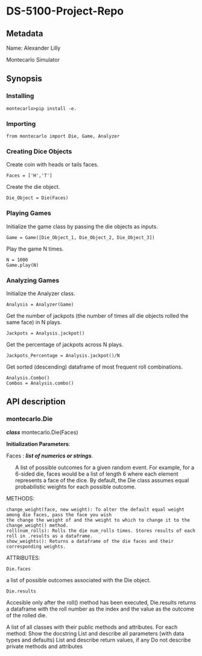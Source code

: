 # DS-5100-Project-Repo
## Metadata
Name: Alexander Lilly

Montecarlo Simulator

## Synopsis

### Installing
    montecarlo>pip install -e.

### Importing
    from montecarlo import Die, Game, Analyzer

### Creating Dice Objects
Create coin with heads or tails faces.
    
    Faces = ['H','T']

Create the die object.
    
    Die_Object = Die(Faces)

### Playing Games
Initialize the game class by passing the die objects as inputs. 

    Game = Game([Die_Object_1, Die_Object_2, Die_Object_3])

Play the game N times. 
    
    N = 1000
    Game.play(N)

### Analyzing Games
Initialize the Analyzer class. 

    Analysis = Analyzer(Game)

Get the number of jackpots (the number of times all die objects rolled the same face) in N plays.
    
    Jackpots = Analysis.jackpot()

Get the percentage of jackpots across N plays.

    Jackpots_Percentage = Analysis.jackpot()/N

Get sorted (descending) dataframe of most frequent roll combinations.
    
    Analysis.Combo()
    Combos = Analysis.combo()
    
## API description
### montecarlo.Die
***class*** montecarlo.Die(Faces)

__Initialization Parameters__:

Faces : ***list of numerics or strings***.

<ul>A list of possible outcomes for a given random event. For example, for a 6-sided die, faces would be a list of length 6 where each element represents a face of the dice. By default, the Die class assumes equal probabilistic weights for each possible outcome.</ul></ul>

METHODS:

    change_weight(face, new weight): To alter the default equal weight among die faces, pass the face you wish 
    the change the weight of and the weight to which to change it to the change_weight() method. 
    roll(num_rolls): Rolls the die num_rolls times. Stores results of each roll in .results as a dataframe. 
    show_weights(): Returns a dataframe of the die faces and their corresponding weights. 

ATTRIBUTES:

    Die.faces 
a list of possible outcomes associated with the Die object. 
    
    Die.results
Accesible only after the roll() method has been executed, Die.results returns a dataframe with the roll number as the index and the value as the outcome of the rolled die. 

A list of all classes with their public methods and attributes.
For each method:
Show the docstring
List and describe all parameters (with data types and defaults)
List and describe return values, if any
Do not describe private methods and attributes